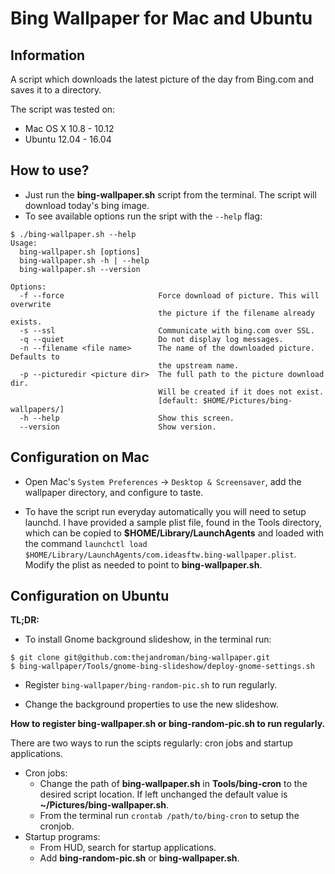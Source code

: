 Bing Wallpaper for Mac and Ubuntu
=================================

Information
-----------
A script which downloads the latest picture of the day from Bing.com and saves
it to a directory.

The script was tested on:

- Mac OS X 10.8 - 10.12
- Ubuntu 12.04 - 16.04

How to use?
-----------
* Just run the **bing-wallpaper.sh** script from the terminal. The script will
download today's bing image.
* To see available options run the sript with the `--help` flag:

```
$ ./bing-wallpaper.sh --help
Usage:
  bing-wallpaper.sh [options]
  bing-wallpaper.sh -h | --help
  bing-wallpaper.sh --version

Options:
  -f --force                     Force download of picture. This will overwrite
                                 the picture if the filename already exists.
  -s --ssl                       Communicate with bing.com over SSL.
  -q --quiet                     Do not display log messages.
  -n --filename <file name>      The name of the downloaded picture. Defaults to
                                 the upstream name.
  -p --picturedir <picture dir>  The full path to the picture download dir.
                                 Will be created if it does not exist.
                                 [default: $HOME/Pictures/bing-wallpapers/]
  -h --help                      Show this screen.
  --version                      Show version.
```

Configuration on Mac
--------------------
* Open Mac's `System Preferences` -> `Desktop & Screensaver`, add the wallpaper
directory, and configure to taste.

* To have the script run everyday automatically you will need to setup
launchd. I have provided a sample plist file, found in the Tools
directory, which can be copied to **$HOME/Library/LaunchAgents** and
loaded with the command `launchctl load
$HOME/Library/LaunchAgents/com.ideasftw.bing-wallpaper.plist`. Modify
the plist as needed to point to **bing-wallpaper.sh**.

Configuration on Ubuntu
-----------------------
**TL;DR:**

* To install Gnome background slideshow, in the terminal run:

```
$ git clone git@github.com:thejandroman/bing-wallpaper.git
$ bing-wallpaper/Tools/gnome-bing-slideshow/deploy-gnome-settings.sh
```

* Register `bing-wallpaper/bing-random-pic.sh` to run regularly.

* Change the background properties to use the new slideshow.

**How to register bing-wallpaper.sh or bing-random-pic.sh to run regularly.**

There are two ways to run the scipts regularly: cron jobs and startup
applications.
* Cron jobs:
  * Change the path of **bing-wallpaper.sh** in **Tools/bing-cron** to the
    desired script location. If left unchanged the default value is
    **~/Pictures/bing-wallpaper.sh**.
  * From the terminal run `crontab /path/to/bing-cron` to setup the cronjob.
* Startup programs:
  * From HUD, search for startup applications.
  * Add **bing-random-pic.sh** or **bing-wallpaper.sh**.
